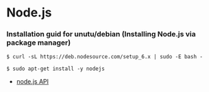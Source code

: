 # Node.js

### Installation guid for unutu/debian (Installing Node.js via package manager)

  `$ curl -sL https://deb.nodesource.com/setup_6.x | sudo -E bash -`
  
  `$ sudo apt-get install -y nodejs`
  

* [node.js API](https://nodejs.org/dist/latest-v6.x/docs/api/)
  
 

  
  
